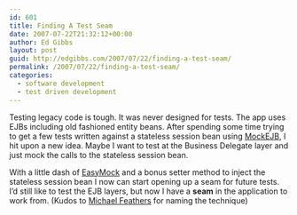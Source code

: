 ```yaml
---
id: 601
title: Finding A Test Seam
date: 2007-07-22T21:32:12+00:00
author: Ed Gibbs
layout: post
guid: http://edgibbs.com/2007/07/22/finding-a-test-seam/
permalink: /2007/07/22/finding-a-test-seam/
categories:
  - software development
  - test driven development
---
```

Testing legacy code is tough. It was never designed for tests. The app uses EJBs including old fashioned entity beans. After spending some time trying to get a few tests written against a stateless session bean using [MockEJB](http://www.mockejb.org/), I hit upon a new idea. Maybe I want to test at the Business Delegate layer and just mock the calls to the stateless session bean. 

With a little dash of [EasyMock](http://www.easymock.org/) and a bonus setter method to inject the stateless session bean I now can start opening up a seam for future tests. I&#8217;d still like to test the EJB layers, but now I have a **seam** in the application to work from. (Kudos to [Michael Feathers](http://michaelfeathers.typepad.com/) for naming the technique)